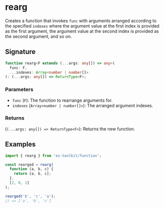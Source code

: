 # rearg

Creates a function that invokes `func` with arguments arranged according to the specified `indexes` where the argument value at the first index is provided as the first argument, the argument value at the second index is provided as the second argument, and so on.

## Signature

```typescript
function rearg<F extends (...args: any[]) => any>(
  func: F,
  ...indexes: Array<number | number[]>
): (...args: any[]) => ReturnType<F>;
```

### Parameters

- `func` (`F`): The function to rearrange arguments for.
- `indexes` (`Array<number | number[]>`): The arranged argument indexes.

### Returns

(`(...args: any[]) => ReturnType<F>`): Returns the new function.

## Examples

```typescript
import { rearg } from 'es-toolkit/function';

const rearged = rearg(
  function (a, b, c) {
    return [a, b, c];
  },
  [2, 0, 1]
);

rearged('b', 'c', 'a');
// => ['a', 'b', 'c']
```
